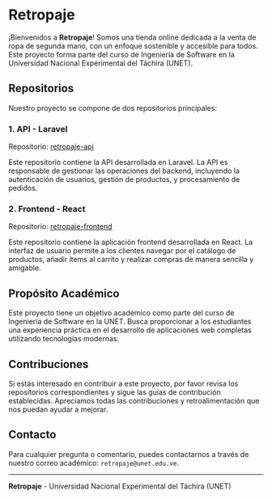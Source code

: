 # Retropaje

¡Bienvenidos a **Retropaje**! Somos una tienda online dedicada a la venta de ropa de segunda mano, con un enfoque sostenible y accesible para todos. Este proyecto forma parte del curso de Ingeniería de Software en la Universidad Nacional Experimental del Táchira (UNET).

## Repositorios

Nuestro proyecto se compone de dos repositorios principales:

### 1. API - Laravel
Repositorio: [retropaje-api](https://github.com/retropaje/retropaje-api)

Este repositorio contiene la API desarrollada en Laravel. La API es responsable de gestionar las operaciones del backend, incluyendo la autenticación de usuarios, gestión de productos, y procesamiento de pedidos.

### 2. Frontend - React
Repositorio: [retropaje-frontend](https://github.com/retropaje/retropaje-front-app)

Este repositorio contiene la aplicación frontend desarrollada en React. La interfaz de usuario permite a los clientes navegar por el catálogo de productos, añadir ítems al carrito y realizar compras de manera sencilla y amigable.

## Propósito Académico

Este proyecto tiene un objetivo académico como parte del curso de Ingeniería de Software en la UNET. Busca proporcionar a los estudiantes una experiencia práctica en el desarrollo de aplicaciones web completas utilizando tecnologías modernas.

## Contribuciones

Si estás interesado en contribuir a este proyecto, por favor revisa los repositorios correspondientes y sigue las guías de contribución establecidas. Apreciamos todas las contribuciones y retroalimentación que nos puedan ayudar a mejorar.

## Contacto

Para cualquier pregunta o comentario, puedes contactarnos a través de nuestro correo académico: `retropaje@unet.edu.ve`.

---

**Retropaje** - Universidad Nacional Experimental del Táchira (UNET)
